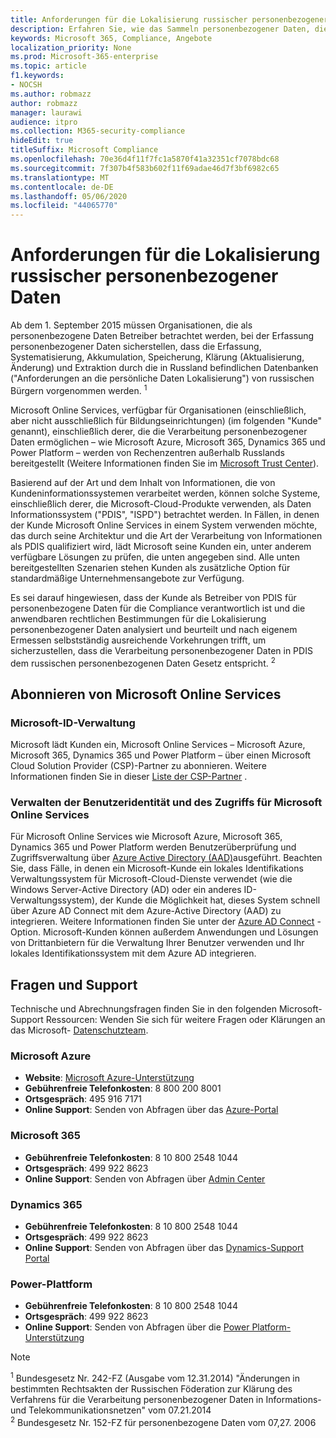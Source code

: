 ```yaml
---
title: Anforderungen für die Lokalisierung russischer personenbezogener Daten
description: Erfahren Sie, wie das Sammeln personenbezogener Daten, die Erfassung, Systematisierung, Speicherung, Speicherung, Klärung und Extraktion von personenbezogenen Daten in Microsoft-Diensten und-Datenbanken in Russland ausgeführt wird.
keywords: Microsoft 365, Compliance, Angebote
localization_priority: None
ms.prod: Microsoft-365-enterprise
ms.topic: article
f1.keywords:
- NOCSH
ms.author: robmazz
author: robmazz
manager: laurawi
audience: itpro
ms.collection: M365-security-compliance
hideEdit: true
titleSuffix: Microsoft Compliance
ms.openlocfilehash: 70e36d4f11f7fc1a5870f41a32351cf7078bdc68
ms.sourcegitcommit: 7f307b4f583b602f11f69adae46d7f3bf6982c65
ms.translationtype: MT
ms.contentlocale: de-DE
ms.lasthandoff: 05/06/2020
ms.locfileid: "44065770"
---
```

# <a name="russian-personal-data-localization-requirements"></a>Anforderungen für die Lokalisierung russischer personenbezogener Daten

Ab dem 1. September 2015 müssen Organisationen, die als personenbezogene Daten Betreiber betrachtet werden, bei der Erfassung personenbezogener Daten sicherstellen, dass die Erfassung, Systematisierung, Akkumulation, Speicherung, Klärung (Aktualisierung, Änderung) und Extraktion durch die in Russland befindlichen Datenbanken ("Anforderungen an die persönliche Daten Lokalisierung") von russischen Bürgern vorgenommen werden. <sup>1</sup>

Microsoft Online Services, verfügbar für Organisationen (einschließlich, aber nicht ausschließlich für Bildungseinrichtungen) (im folgenden "Kunde" genannt), einschließlich derer, die die Verarbeitung personenbezogener Daten ermöglichen – wie Microsoft Azure, Microsoft 365, Dynamics 365 und Power Platform – werden von Rechenzentren außerhalb Russlands bereitgestellt (Weitere Informationen finden Sie im [Microsoft Trust Center](https://www.microsoft.com/trust-center)).

Basierend auf der Art und dem Inhalt von Informationen, die von Kundeninformationssystemen verarbeitet werden, können solche Systeme, einschließlich derer, die Microsoft-Cloud-Produkte verwenden, als Daten Informationssystem ("PDIS", "ISPD") betrachtet werden. In Fällen, in denen der Kunde Microsoft Online Services in einem System verwenden möchte, das durch seine Architektur und die Art der Verarbeitung von Informationen als PDIS qualifiziert wird, lädt Microsoft seine Kunden ein, unter anderem verfügbare Lösungen zu prüfen, die unten angegeben sind. Alle unten bereitgestellten Szenarien stehen Kunden als zusätzliche Option für standardmäßige Unternehmensangebote zur Verfügung.

Es sei darauf hingewiesen, dass der Kunde als Betreiber von PDIS für personenbezogene Daten für die Compliance verantwortlich ist und die anwendbaren rechtlichen Bestimmungen für die Lokalisierung personenbezogener Daten analysiert und beurteilt und nach eigenem Ermessen selbstständig ausreichende Vorkehrungen trifft, um sicherzustellen, dass die Verarbeitung personenbezogener Daten in PDIS dem russischen personenbezogenen Daten Gesetz entspricht. <sup>2</sup>

## <a name="subscribing-to-microsoft-online-services"></a>Abonnieren von Microsoft Online Services

### <a name="microsoft-id-management"></a>Microsoft-ID-Verwaltung

Microsoft lädt Kunden ein, Microsoft Online Services – Microsoft Azure, Microsoft 365, Dynamics 365 und Power Platform – über einen Microsoft Cloud Solution Provider (CSP)-Partner zu abonnieren. Weitere Informationen finden Sie in dieser [Liste der CSP-Partner](https://pinpoint.microsoft.com/search?type=services&campaign=691) .

### <a name="managing-user-identity-and-access-for-microsoft-online-services"></a>Verwalten der Benutzeridentität und des Zugriffs für Microsoft Online Services

Für Microsoft Online Services wie Microsoft Azure, Microsoft 365, Dynamics 365 und Power Platform werden Benutzerüberprüfung und Zugriffsverwaltung über [Azure Active Directory (AAD)](https://azure.microsoft.com/services/active-directory/)ausgeführt. Beachten Sie, dass Fälle, in denen ein Microsoft-Kunde ein lokales Identifikations Verwaltungssystem für Microsoft-Cloud-Dienste verwendet (wie die Windows Server-Active Directory (AD) oder ein anderes ID-Verwaltungssystem), der Kunde die Möglichkeit hat, dieses System schnell über Azure AD Connect mit dem Azure-Active Directory (AAD) zu integrieren. Weitere Informationen finden Sie unter der [Azure AD Connect](https://docs.microsoft.com/azure/active-directory/cloud-provisioning/) -Option. Microsoft-Kunden können außerdem Anwendungen und Lösungen von Drittanbietern für die Verwaltung Ihrer Benutzer verwenden und Ihr lokales Identifikationssystem mit dem Azure AD integrieren.

## <a name="questions-and-support"></a>Fragen und Support

Technische und Abrechnungsfragen finden Sie in den folgenden Microsoft-Support Ressourcen: Wenden Sie sich für weitere Fragen oder Klärungen an das Microsoft- [Datenschutzteam](https://support.microsoft.com/gp/privacy-page).

### <a name="microsoft-azure"></a>Microsoft Azure

- **Website**: [Microsoft Azure-Unterstützung](https://aka.ms/GetAzureSupport)
- **Gebührenfreie Telefonkosten**: 8 800 200 8001
- **Ortsgespräch**: 495 916 7171
- **Online Support**: Senden von Abfragen über das [Azure-Portal](https://portal.azure.com)

### <a name="microsoft-365"></a>Microsoft 365

- **Gebührenfreie Telefonkosten**: 8 10 800 2548 1044
- **Ortsgespräch**: 499 922 8623
- **Online Support**: Senden von Abfragen über [Admin Center](https://portal.office.com/)

### <a name="dynamics-365"></a>Dynamics 365

- **Gebührenfreie Telefonkosten**: 8 10 800 2548 1044
- **Ortsgespräch**: 499 922 8623
- **Online Support**: Senden von Abfragen über das [Dynamics-Support Portal](https://dynamics.microsoft.com/support/)

### <a name="power-platform"></a>Power-Plattform

- **Gebührenfreie Telefonkosten**: 8 10 800 2548 1044
- **Ortsgespräch**: 499 922 8623
- **Online Support**: Senden von Abfragen über die [Power Platform-Unterstützung](https://docs.microsoft.com/power-platform/admin/get-help-support)

> [!NOTE]
> <sup>1</sup> Bundesgesetz Nr. 242-FZ (Ausgabe vom 12.31.2014) "Änderungen in bestimmten Rechtsakten der Russischen Föderation zur Klärung des Verfahrens für die Verarbeitung personenbezogener Daten in Informations-und Telekommunikationsnetzen" vom 07.21.2014 <br>
> <sup>2</sup> Bundesgesetz Nr. 152-FZ für personenbezogene Daten vom 07,27. 2006<br>
